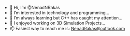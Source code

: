- 👋 Hi, I’m @NenadNRakas
- 👀 I’m interested in technology and programming...
- 🌱 I’m always learning but C++ has caught my attention...
- 💞️ I enjoyed working on 3D Simulation Projects...
- 📫 Easiest way to reach me is: NenadRakas@outlook.com

<!---
NenadNRakas/NenadNRakas is a ✨ special ✨ repository because its `README.md` (this file) appears on your GitHub profile.
You can click the Preview link to take a look at your changes.
--->
